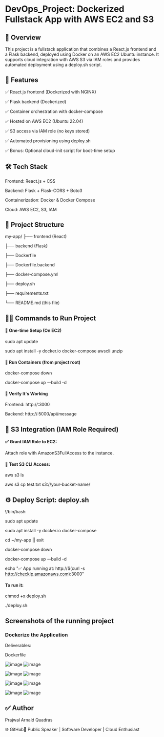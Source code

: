 # DevOps_Project: Dockerized Fullstack App with AWS EC2 and S3

## 📌 Overview

This project is a fullstack application that combines a React.js frontend and a Flask backend, deployed using Docker on an AWS EC2 Ubuntu instance. It supports cloud integration with AWS S3 via IAM roles and provides automated deployment using a deploy.sh script.

## 🚀 Features

✅ React.js frontend (Dockerized with NGINX)

✅ Flask backend (Dockerized)

✅ Container orchestration with docker-compose

✅ Hosted on AWS EC2 (Ubuntu 22.04)

✅ S3 access via IAM role (no keys stored)

✅ Automated provisioning using deploy.sh

✅ Bonus: Optional cloud-init script for boot-time setup

## 🛠️ Tech Stack

Frontend: React.js + CSS

Backend: Flask + Flask-CORS + Boto3

Containerization: Docker & Docker Compose

Cloud: AWS EC2, S3, IAM


## 📁 Project Structure

my-app/
├── frontend (React)

├── backend (Flask)

├── Dockerfile

├── Dockerfile.backend

├── docker-compose.yml

├── deploy.sh

├── requirements.txt

└── README.md (this file)


## 🧑‍💻 Commands to Run Project

#### 🧾 One-time Setup (On EC2)

sudo apt update

sudo apt install -y docker.io docker-compose awscli unzip

#### 🚢 Run Containers (from project root)

docker-compose down

docker-compose up --build -d

#### 🧪 Verify It's Working

Frontend: http://:3000

Backend: http://:5000/api/message


## 🔐 S3 Integration (IAM Role Required)

#### ✅ Grant IAM Role to EC2:

Attach role with AmazonS3FullAccess to the instance.

#### 🧪 Test S3 CLI Access:

aws s3 ls

aws s3 cp test.txt s3://your-bucket-name/


## ⚙️ Deploy Script: deploy.sh

!/bin/bash

sudo apt update

sudo apt install -y docker.io docker-compose

cd ~/my-app || exit

docker-compose down

docker-compose up --build -d

echo "✅ App running at: http://$(curl -s http://checkip.amazonaws.com):3000"

#### To run it:

chmod +x deploy.sh

./deploy.sh

## Screenshots of the running project

### Dockerize the Application

Deliverables:

Dockerfile

![image](https://github.com/user-attachments/assets/a5db77ce-66f3-42be-9e43-1438f65b01f8)
![image](https://github.com/user-attachments/assets/a5db77ce-66f3-42be-9e43-1438f65b01f8)

![image](https://github.com/user-attachments/assets/c62eaa4f-f0d4-43d2-97ce-d12c266dbf0e)
![image](https://github.com/user-attachments/assets/c62eaa4f-f0d4-43d2-97ce-d12c266dbf0e)

![image](https://github.com/user-attachments/assets/ecdb20da-1c32-490b-ab7e-f3948ead915d)
![image](https://github.com/user-attachments/assets/ecdb20da-1c32-490b-ab7e-f3948ead915d)

![image](https://github.com/user-attachments/assets/e4d3e917-f5c1-4381-bb92-b7f1bb93af8a)
![image](https://github.com/user-attachments/assets/e4d3e917-f5c1-4381-bb92-b7f1bb93af8a)



## ✅ Author

Prajwal Arnald Quadras

🌐 GitHub💬 Public Speaker | Software Developer | Cloud Enthusiast
